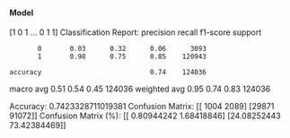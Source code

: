 #### Model
[1 0 1 ... 0 1 1]
Classification Report:
              precision    recall  f1-score   support

           0       0.03      0.32      0.06      3093
           1       0.98      0.75      0.85    120943

    accuracy                           0.74    124036
   macro avg       0.51      0.54      0.45    124036
weighted avg       0.95      0.74      0.83    124036

Accuracy: 0.7423328711019381
Confusion Matrix:
[[ 1004  2089]
 [29871 91072]]
Confusion Matrix (%):
[[ 0.80944242  1.68418846]
 [24.08252443 73.42384469]]
